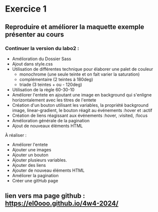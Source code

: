 # Exercice 1 #
## Reproduire et améliorer la maquette exemple présenter au cours

### Continuer la version du labo2 : 
- Amélioration du Dossier Sass
- Ajout dans style.css
- Utilisation de différentes technique pour élaborer une palet de couleur
    -   monochrome (une seule teinte et on fait varier la saturation)
    -   complémentaire (2 teintes à 180deg)
    -   triade (3 teintes + ou - 120deg)
- Utilisation de la règle 60-30-10
- Améliorer l'entete en ajoutant une image en background qui s'enligne horizontalement avec les titres de l'entete
- Création d'un bouton utilisant les variables, la propriété background image, linear-gradient, le bouton réagit au événements :hover et :actif
- Création de liens réagissant aux événements :hover, :visited, :focus
- Amélioration générale de la pagination
- Ajout de nouveaux éléments HTML

À réaliser :
- Améliorer l'entete
- Ajouter une images
- Ajouter un bouton
- Ajouter plusieurs variables.
- Ajouter des liens
- Ajouter de nouveau éléments HTML
- Améliorer la pagination
- Créer une gitHub page


## lien vers ma page github : https://el0ooo.github.io/4w4-2024/
